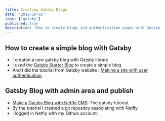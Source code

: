 ```yaml
---
title: Creating Gatsby Blogs
date: "2019-10-02"
tags: ["gatsby"]
published: true
description: "How to create blogs and authentication pages with Gatsby "
---
```


## How to create a simple blog with Gatsby

- I created a new gatsby blog with Gatsby library
- I used the [Gatsby Starter Blog](https://github.com/gatsbyjs/gatsby-starter-blog) to create a simple blog.
- And I did the tutorial from Gatsby website : [Making a site with user authentication](https://www.gatsbyjs.org/tutorial/authentication-tutorial/).


## Gatsby Blog with admin area and publish

- [Make a Gatsby Blog with Netfly CMS](https://www.gatsbyjs.org/tutorial/blog-netlify-cms-tutorial/): The gatsby tutorial.
- By the tutorial I created a git repositoy associating with Netfly.
- I logged in Netfly with my Github account.